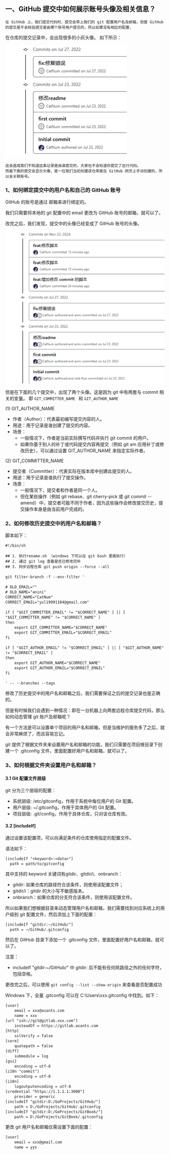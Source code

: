 ## 一、GitHub 提交中如何展示账号头像及相关信息？

    在 GitHub 上，我们提交代码时，提交会带上我们的 git 配置用户名及邮箱，但是 GitHub 的提交是不会校验提交是由哪个账号用户提交的，所以如果没有相应的配置，

在仓库的提交记录中，会出现很多的小灰头像。
如下所示：

![1-1.png](pictures/1-1.png)

    这会造成我们不知道这条记录是由谁提交的，大家也不会知道你提交了这行代码。
    而最下面的提交会显示头像，是一位我们当初创建该仓库是在 GitHub 网页上手动创建的，所以会关联账号。

### 1、如何绑定提交中的用户名和自己的 GitHub 账号

GitHub 的账号是通过 邮箱来进行绑定的。

我们只需要将本地的 git 配置中的 email 更改为 GitHub 账号的邮箱，就可以了。

改完之后，我们发现，提交中的头像已经变成了 GitHub 账号的头像。

![1-1-1.png](pictures/1-1-1.png)

但是在下面的几个提交中，出现了两个头像。这是因为 git 中有两套与 commit 相关的变量。
即 `GIT_COMMITTER_NAME ` 和 `GIT_AUTHOR_NAME`

(1) GIT_AUTHOR_NAME

- 作者（Author）：代表最初编写提交内容的人。
- 用途：用于记录是谁创建了提交的内容。
- 场景：
    - 一般情况下，作者是当前实际撰写代码并执行 git commit 的用户。
    - 如果你基于别人的补丁或代码提交内容再提交（例如 git am 应用补丁或修改历史），可以通过设置 GIT_AUTHOR_NAME 来指定实际作者。

(2) GIT_COMMITTER_NAME

- 提交者（Committer）：代表实际在版本库中创建此提交的人。
- 用途：用于记录是谁执行了提交操作。
- 场景：
    - 一般情况下，提交者和作者是同一个人。
    - 但在某些操作（例如 git rebase、git cherry-pick 或 git commit --amend）中，提交者可能不同于作者，因为这些操作会修改提交历史，提交操作本身是由当前用户完成的。

### 2、如何修改历史提交中的用户名和邮箱？

脚本如下：

```shell
#!/bin/sh

## 1. 执行rename.sh （windows 下可以在 git bash 里面执行）
## 2. 通过 git log 查看是否已修改完毕
## 3. 同步远程仓库 git push origin --force --all

git filter-branch -f --env-filter '

# OLD_EMAIL=""
# OLD_NAME="anini"
CORRECT_NAME="CatNum"
CORRECT_EMAIL="yxl19991104@gmail.com"

if [ "$GIT_COMMITTER_EMAIL" != "$CORRECT_NAME" ] || [ "$GIT_COMMITTER_NAME" != "$CORRECT_NAME" ]
then
    export GIT_COMMITTER_NAME="$CORRECT_NAME"
    export GIT_COMMITTER_EMAIL="$CORRECT_EMAIL"
fi

if [ "$GIT_AUTHOR_EMAIL" != "$CORRECT_EMAIL" ] || [ "$GIT_AUTHOR_NAME" != "$CORRECT_EMAIL" ]
then
    export GIT_AUTHOR_NAME="$CORRECT_NAME"
    export GIT_AUTHOR_EMAIL="$CORRECT_EMAIL"
fi

' -- --branches --tags
```

修改了历史提交中的用户名和邮箱之后，我们需要保证之后的提交记录也是正确的。

但是有时候我们会遇到一种情况：即在一台机器上向两套远程仓库提交代码，那么如何动态管理 git 账户及邮箱呢？

有一个方法是可以设置单个项目的用户名和邮箱，但是当维护的服务多了之后，就会非常麻烦了，而且容易忘记。

git 提供了根据文件夹来设置用户名和邮箱的功能，我们只需要在项目根目录下创建一个 .gitconfig 文件，里面配置好用户名和邮箱，就可以了。

### 3、如何根据文件夹设置用户名和邮箱？

#### 3.1 Git 配置文件层级

git 分为三个层级的配置：

- 系统层级: /etc/gitconfig，作用于系统中每位用户的 Git 配置。
- 用户层级: ~/.gitconfig，作用于具体用户的 Git 配置。
- 项目层级: .git/config，作用于具体仓库，只对该仓库有效。

#### 3.2 [includeIf]

通过设置该配置项，可以向满足条件的仓库使用指定的配置文件。

语法如下：

```shell
[includeIf "<keyword>:<data>"]
  path = path/to/gitconfig
```

其中支持的 keyword 关键词有gitdir、gitdir/i、onbranch：

- gitdir: 如果仓库的路径符合该条件，则使用该配置文件；
- gitdir/i：gitdir 的大小写不敏感版本。
- onbranch：如果仓库的分支符合该条件，则使用该配置文件。

所以如果我们想根据目录来动态管理用户名和邮箱，我们需要找到对应系统上的用户级别 git 配置文件，然后添加上下面的配置：

```shell
[includeIf "gitdir:~/GitHub/"]
  path = ~/GitHub/.gitconfig
```

然后在 GitHub 目录下添加一个 .gitconfig 文件，里面配置好用户名和邮箱，就可以了。

注意：

- includeIf "gitdir:~/GitHub/" 中 gitdir: 后不能有任何除路径之外的任何字符，包括空格。

更改完之后，可以使用 `git config --list --show-origin` 来查看是否配置成功

Windows 下，全量 .gitconfig 可以在 C:\Users\xxx\.gitconfig 中找到。如下：
```shell
[user]
	email = xxx@asants.com
	name = xxx
[url "ssh://git@gitlab.xxx.com"]
	insteadOf = https://gitlab.asants.com
[http]
	sslVerify = false
[core]
	quotepath = false
[diff]
	submodule = log
[gui]
	encoding = utf-8
[i18n "commit"]
	encoding = utf-8
[i18n]
	logoutputencoding = utf-8
[credential "https://1.1.1.1:3000"]
	provider = generic
[includeIf "gitdir:D:/GoProjects/GitHub/"]
    path = D:/GoProjects/GitHub/.gitconfig
[includeIf "gitdir:D:/GoProjects/GitBook/"]
    path = D:/GoProjects/GitBook/.gitconfig
```

更改 git 用户名和邮箱仅需设置下面的配置：

```shell
[user]
	email = xxx@gmail.com
	name = yys
```